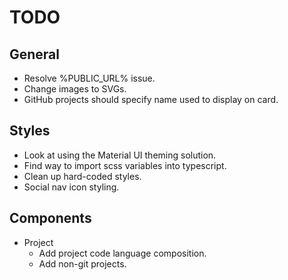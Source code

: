 # TODO

## General

- Resolve %PUBLIC_URL% issue.
- Change images to SVGs.
- GitHub projects should specify name used to display on card.

## Styles

- Look at using the Material UI theming solution.
- Find way to import scss variables into typescript.
- Clean up hard-coded styles.
- Social nav icon styling.

## Components

- Project
  - Add project code language composition.
  - Add non-git projects.
